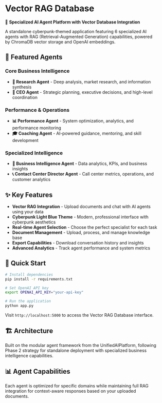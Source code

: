 # Vector RAG Database

🤖 **Specialized AI Agent Platform with Vector Database Integration**

A standalone cyberpunk-themed application featuring 6 specialized AI agents with RAG (Retrieval-Augmented Generation) capabilities, powered by ChromaDB vector storage and OpenAI embeddings.

## 🌟 Featured Agents

### Core Business Intelligence
- **🎯 Research Agent** - Deep analysis, market research, and information synthesis
- **👔 CEO Agent** - Strategic planning, executive decisions, and high-level coordination

### Performance & Operations  
- **📊 Performance Agent** - System optimization, analytics, and performance monitoring
- **🎓 Coaching Agent** - AI-powered guidance, mentoring, and skill development

### Specialized Intelligence
- **💼 Business Intelligence Agent** - Data analytics, KPIs, and business insights
- **📞 Contact Center Director Agent** - Call center metrics, operations, and customer analytics

## ✨ Key Features

- **Vector RAG Integration** - Upload documents and chat with AI agents using your data
- **Cyberpunk Light Blue Theme** - Modern, professional interface with cyberpunk aesthetics
- **Real-time Agent Selection** - Choose the perfect specialist for each task
- **Document Management** - Upload, process, and manage knowledge base
- **Export Capabilities** - Download conversation history and insights
- **Advanced Analytics** - Track agent performance and system metrics

## 🚀 Quick Start

```bash
# Install dependencies
pip install -r requirements.txt

# Set OpenAI API key
export OPENAI_API_KEY="your-api-key"

# Run the application
python app.py
```

Visit `http://localhost:5000` to access the Vector RAG Database interface.

## 🏗️ Architecture

Built on the modular agent framework from the UnifiedAIPlatform, following Phase 2 strategy for standalone deployment with specialized business intelligence capabilities.

## 📊 Agent Capabilities

Each agent is optimized for specific domains while maintaining full RAG integration for context-aware responses based on your uploaded documents.
